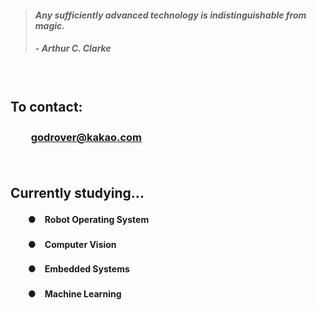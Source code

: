 > #### *Any sufficiently advanced technology is indistinguishable from magic.*
> ##### - Arthur C. Clarke

　

## **To contact:**
### 　　**[godrover@kakao.com](mailto:godrover@kakao.com)**

　

## **Currently studying...**

#### 　　●　Robot Operating System
#### 　　●　Computer Vision
#### 　　●　Embedded Systems
#### 　　●　Machine Learning
